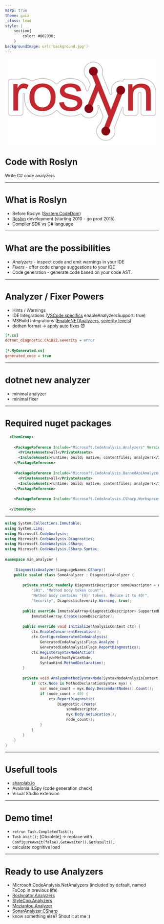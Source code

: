 ```yaml
---
marp: true
theme: gaia
_class: lead
style: |
    section{
        color: #002030;
    }
backgroundImage: url('background.jpg')
---
```


![bg left:40% 80%](roslyn_logo.png)

# Code with Roslyn

Write C# code analyzers

---

# What is Roslyn

* Before Roslyn ([System.CodeDom](https://learn.microsoft.com/en-us/dotnet/api/system.codedom))
* [Roslyn](https://en.wikipedia.org/wiki/Roslyn_(compiler)) development (starting 2010 - go prod 2015)
* Compiler SDK vs C# language

<!-- 
System.CodeDom:
only usefull in code generation but not parsing (parsig still a black box)
still need too use CSC to emit IL

Roslyn development started in early 2010.
At 2015 reached maturity and was moved to github.

Roslyn isboth a compiler and an API to create code analysis or other IDE tooling
Also canbe used for code generation.
 -->

---

# What are the possibilities

* *Analyzers* - inspect code and emit warnings in your IDE
* *Fixers* - offer code change suggestions to your IDE
* Code generation - generate code based on your code AST.

---

# Analyzer / Fixer Powers

* Hints / Warnings
* IDE Integrations ([VSCode specifics](https://www.strathweb.com/2019/04/roslyn-analyzers-in-code-fixes-in-omnisharp-and-vs-code/) enableAnalyzersSupport: true)
* MSBuild Integrations ([EnableNETAnalyzers](https://learn.microsoft.com/en-us/dotnet/core/project-sdk/msbuild-props#enablenetanalyzers), [severity levels](https://learn.microsoft.com/en-us/visualstudio/code-quality/roslyn-analyzers-overview?view=vs-2022#severity-levels-of-analyzers))
* dothen format -> apply auto fixes 😈

```ini
[*.cs]
dotnet_diagnostic.CA1822.severity = error

[*.MyGenerated.cs]
generated_code = true
```

<!-- 
hints / warnings can be customized on rule basis
VSCode needs additional settinngs

to exclude running analysis ongenerated code you can
also include editor config settings.

 -->

---

# dotnet new analyzer

* minimal analyzer
* minimal fixer

---

# Required nuget packages

```xml
  <ItemGroup>

    <PackageReference Include="Microsoft.CodeAnalysis.Analyzers" Version="3.3.3">
      <PrivateAssets>all</PrivateAssets>
      <IncludeAssets>runtime; build; native; contentfiles; analyzers</IncludeAssets>
    </PackageReference>

    <PackageReference Include="Microsoft.CodeAnalysis.BannedApiAnalyzers" Version="3.3.3">
      <PrivateAssets>all</PrivateAssets>
      <IncludeAssets>runtime; build; native; contentfiles; analyzers</IncludeAssets>
    </PackageReference>

    <PackageReference Include="Microsoft.CodeAnalysis.CSharp.Workspaces" Version="4.4.0" />
    
  </ItemGroup>
```

---

```csharp
using System.Collections.Immutable;
using System.Linq;
using Microsoft.CodeAnalysis;
using Microsoft.CodeAnalysis.Diagnostics;
using Microsoft.CodeAnalysis.CSharp;
using Microsoft.CodeAnalysis.CSharp.Syntax;

namespace min_analyzer {

    [DiagnosticAnalyzer(LanguageNames.CSharp)]
    public sealed class SomeAnalyzer : DiagnosticAnalyzer {

        private static readonly DiagnosticDescriptor someDescriptor = new(
            "S01", "Method body token count",
            "Method body contains '{0}' tokens. Reduce it to 40!",
            "Security", DiagnosticSeverity.Warning, true);

        public override ImmutableArray<DiagnosticDescriptor> SupportedDiagnostics =>
            ImmutableArray.Create(someDescriptor);

        public override void Initialize(AnalysisContext ctx) {
            ctx.EnableConcurrentExecution();
            ctx.ConfigureGeneratedCodeAnalysis(
                GeneratedCodeAnalysisFlags.Analyze |
                GeneratedCodeAnalysisFlags.ReportDiagnostics);
            ctx.RegisterSyntaxNodeAction(
                AnalyzeMethodSyntaxNode,
                SyntaxKind.MethodDeclaration);
        }

        private void AnalyzeMethodSyntaxNode(SyntaxNodeAnalysisContext ctx) {
            if (ctx.Node is MethodDeclarationSyntax myx) {
                var node_count = myx.Body.DescendantNodes().Count();
                if (node_count > 40) {
                    ctx.ReportDiagnostic(
                        Diagnostic.Create(
                            someDescriptor,
                            myx.Body.GetLocation(),
                            node_count));
                }
            }
        }
    }
}
```

---


# Usefull tools

* [sharplab.io](https://sharplab.io/)
* Avalonia ILSpy (code generation check)
* Visual Studio extension

---

# Demo time!

* `retrun Task.CompletedTask();`
* `Task.Wait();` [Obsolete] -> replace with `ConfigureAwait(false).GetAwaiter().GetResult();`
* calculate cognitive load

---

# Ready to use Analyzers

* Microsoft.CodeAnalysis.NetAnalyzers (included by default, named FxCop in previous life)
* [Roslynator.Analyzers](https://www.nuget.org/packages/Roslynator.Analyzers/)
* [StyleCop.Analyzers](https://www.nuget.org/packages/StyleCop.Analyzers/)
* [Meziantou.Analyzer](https://www.nuget.org/packages/Meziantou.Analyzer/)
* [SonarAnalyzer.CSharp](https://www.nuget.org/packages/SonarAnalyzer.CSharp/)
* know something else? Shout it at me :)
